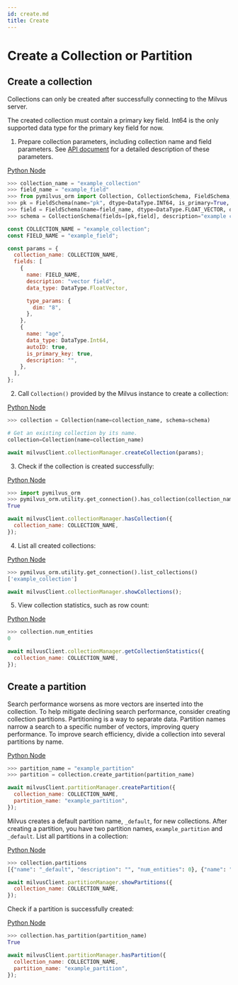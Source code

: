 ```yaml
---
id: create.md
title: Create
---
```


# Create a Collection or Partition

## Create a collection

Collections can only be created after successfully connecting to the Milvus server.

<div class="alert note">
The created collection must contain a primary key field. Int64 is the only supported data type for the primary key field for now.
</div>

1. Prepare collection parameters, including collection name and field parameters. See [API document](https://pymilvus-orm.readthedocs.io/en/latest/) for a detailed description of these parameters.

<div class="multipleCode">
  <a href="?python">Python </a>
  <a href="?javascript">Node</a>
</div>


````python
>>> collection_name = "example_collection"
>>> field_name = "example_field"
>>> from pymilvus_orm import Collection, CollectionSchema, FieldSchema, DataType
>>> pk = FieldSchema(name="pk", dtype=DataType.INT64, is_primary=True, auto_id=True)
>>> field = FieldSchema(name=field_name, dtype=DataType.FLOAT_VECTOR, dim=8)
>>> schema = CollectionSchema(fields=[pk,field], description="example collection")```
````

```javascript
const COLLECTION_NAME = "example_collection";
const FIELD_NAME = "example_field";

const params = {
  collection_name: COLLECTION_NAME,
  fields: [
    {
      name: FIELD_NAME,
      description: "vector field",
      data_type: DataType.FloatVector,

      type_params: {
        dim: "8",
      },
    },
    {
      name: "age",
      data_type: DataType.Int64,
      autoID: true,
      is_primary_key: true,
      description: "",
    },
  ],
};
```

2. Call `Collection()` provided by the Milvus instance to create a collection:

<div class="multipleCode">
  <a href="?python">Python </a>
  <a href="?javascript">Node</a>
</div>


```python
>>> collection = Collection(name=collection_name, schema=schema)

# Get an existing collection by its name.
collection=Collection(name=collection_name)
```

```javascript
await milvusClient.collectionManager.createCollection(params);
```

3. Check if the collection is created successfully:

<div class="multipleCode">
  <a href="?python">Python </a>
  <a href="?javascript">Node</a>
</div>


```python
>>> import pymilvus_orm
>>> pymilvus_orm.utility.get_connection().has_collection(collection_name)
True
```

```javascript
await milvusClient.collectionManager.hasCollection({
  collection_name: COLLECTION_NAME,
});
```

4. List all created collections:

<div class="multipleCode">
  <a href="?python">Python </a>
  <a href="?javascript">Node</a>
</div>


```python
>>> pymilvus_orm.utility.get_connection().list_collections()
['example_collection']
```

```javascript
await milvusClient.collectionManager.showCollections();
```

5. View collection statistics, such as row count:

<div class="multipleCode">
  <a href="?python">Python </a>
  <a href="?javascript">Node</a>
</div>


```python
>>> collection.num_entities
0
```

```javascript
await milvusClient.collectionManager.getCollectionStatistics({
  collection_name: COLLECTION_NAME,
});
```

## Create a partition

Search performance worsens as more vectors are inserted into the collection. To help mitigate declining search performance, consider creating collection partitions. Partitioning is a way to separate data. Partition names narrow a search to a specific number of vectors, improving query performance. To improve search efficiency, divide a collection into several partitions by name.

<div class="multipleCode">
  <a href="?python">Python </a>
  <a href="?javascript">Node</a>
</div>


```python
>>> partition_name = "example_partition"
>>> partition = collection.create_partition(partition_name)
```

```javascript
await milvusClient.partitionManager.createPartition({
  collection_name: COLLECTION_NAME,
  partition_name: "example_partition",
});
```

Milvus creates a default partition name, `_default`, for new collections. After creating a partition, you have two partition names, `example_partition` and `_default`. List all partitions in a collection:

<div class="multipleCode">
  <a href="?python">Python </a>
  <a href="?javascript">Node</a>
</div>


```python
>>> collection.partitions
[{"name": "_default", "description": "", "num_entities": 0}, {"name": "example_partition", "description": "", "num_entities": 0}]
```

```javascript
await milvusClient.partitionManager.showPartitions({
  collection_name: COLLECTION_NAME,
});
```

Check if a partition is successfully created:

<div class="multipleCode">
  <a href="?python">Python </a>
  <a href="?javascript">Node</a>
</div>


```python
>>> collection.has_partition(partition_name)
True
```

```javascript
await milvusClient.partitionManager.hasPartition({
  collection_name: COLLECTION_NAME,
  partition_name: "example_partition",
});
```
